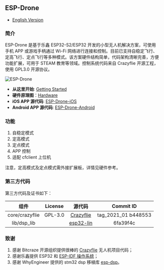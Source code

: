 ﻿
## ESP-Drone

* [English Version](./README.md)

### 简介

ESP-Drone 是基于乐鑫 ESP32-S2/ESP32 开发的小型无人机解决方案，可使用手机 APP 或游戏手柄通过 Wi-Fi 网络进行连接和控制。目前已支持自稳定飞行、定高飞行、定点飞行等多种模式。该方案硬件结构简单，代码架构清晰完善，方便功能扩展，可用于 STEAM 教育等领域。控制系统代码来自 Crazyflie 开源工程，使用 GPL3.0 开源协议。

![ESP-Drone](./docs/_static/espdrone_s2_v1_2_2.png)

* **从这里开始**: [Getting Started](https://docs.espressif.com/projects/espressif-esp-drone/zh_CN/latest/gettingstarted.html)
* **硬件原理图**：[Hardware](https://docs.espressif.com/projects/espressif-esp-drone/zh_CN/latest/_static/ESP32_S2_Drone_V1_2/SCH_Mainboard_ESP32_S2_Drone_V1_2.pdf)
* **iOS APP 源代码**: [ESP-Drone-iOS](https://github.com/EspressifApps/ESP-Drone-iOS)
* **Android APP 源代码**: [ESP-Drone-Android](https://github.com/EspressifApps/ESP-Drone-Android)

### 功能

1. 自稳定模式
2. 定高模式
3. 定点模式
4. APP 控制
5. 适配 cfclient 上位机 

注意，定高模式及定点模式需外接扩展板，详情见硬件参考。

### 第三方代码

第三方代码及证书如下：

| 组件 | License | 源代码 |Commit ID |
| :---:  | :---: | :---: |:---: |
| core/crazyflie | GPL-3.0 |[Crazyflie](https://github.com/bitcraze/crazyflie-firmware) |tag_2021_01 b448553|
| lib/dsp_lib |  | [esp32-lin](https://github.com/whyengineer/esp32-lin/tree/master/components/dsp_lib) |6fa39f4c|

### 致谢

1. 感谢 Bitcraze 开源组织提供很棒的 [Crazyflie](https://www.bitcraze.io/%20) 无人机项目代码；
2. 感谢乐鑫提供 ESP32 和 [ESP-IDF 操作系统](https://docs.espressif.com/projects/esp-idf/en/latest/esp32s2/get-started/index.html)；
3. 感谢 WhyEngineer 提供的 stm32 dsp 移植库 [esp-dsp](https://github.com/whyengineer/esp32-lin/tree/master/components/dsp_lib)。

